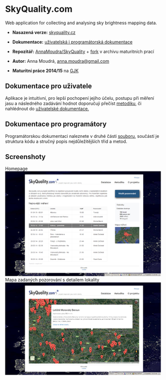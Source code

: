 # SkyQuality.com

Web application for collecting and analysing sky brightness mapping data.
- **Nasazená verze:** [skyquality.cz](http://www.skyquality.cz/)  

- **Dokumentace:** [uživatelská i programátorská dokumentace](https://github.com/AnnaMoudra/SkyQuality/blob/master/SkyQualityDocumentation.pdf)
- **Repozitář:** [AnnaMoudra/SkyQuality](https://github.com/AnnaMoudra/SkyQuality) + [fork](http://github.com/gjkcz/SkyQuality) v archivu maturitních prací
- **Autor:** Anna Moudrá, anna.moudra@gmail.com
- **Maturitní práce 2014/15** na [GJK](https://github.com/gjkcz/gjkcz)

## Dokumentace pro uživatele
Aplikace je intuitivní, pro lepší pochopení jejího účelu, postupu při měření jasu a následného zadávání hodnot doporučuji přečíst [metodiku](http://skyquality.cz/info), či nahlédnout do [uživatelské dokumentace.](https://github.com/AnnaMoudra/SkyQuality/blob/master/SkyQualityDocumentation.pdf)

## Dokumentace pro programátory
Programátorskou dokumentaci naleznete v druhé části [souboru](https://github.com/AnnaMoudra/SkyQuality/blob/master/SkyQualityDocumentation.pdf), součástí je struktura kódu a stručný popis nejdůležitějších třid a metod.

## Screenshoty
Homepage
![Alt text](https://github.com/AnnaMoudra/SkyQuality/blob/master/scrshot2.png)
Mapa zadaných pozorování s detailem lokality
![Alt text](https://github.com/AnnaMoudra/SkyQuality/blob/master/scrshot1.png)

